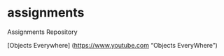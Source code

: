 # assignments
Assignments Repository

[Objects Everywhere] (https://www.youtube.com “Objects EveryWhere”)
